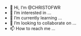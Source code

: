 - 👋 Hi, I’m @CHRISTOFWR
- 👀 I’m interested in ...
- 🌱 I’m currently learning ...
- 💞️ I’m looking to collaborate on ...
- 📫 How to reach me ...

<!---
CHRISTOFWR/CHRISTOFWR is a ✨ special ✨ repository because its `README.md` (this file) appears on your GitHub profile.
You can click the Preview link to take a look at your changes.
--->
